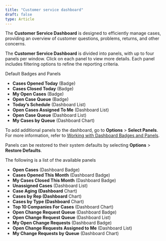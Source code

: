 ```yaml
---
title: "Customer service dashboard"
draft: false
type: Article
---
```




The **Customer Service Dashboard** is designed to efficiently manage cases, providing an overview of customer questions, problems, returns, and other concerns.

The **Customer Service Dashboard** is divided into panels, with up to four panels per window. Click on each panel to view more details. Each panel includes filtering options to refine the reporting criteria. 

Default Badges and Panels
* **Cases Opened Today** (Badge)
* **Cases Closed Today** (Badge)
* **My Open Cases** (Badge)
* **Open Case Queue** (Badge)
* **Today’s Schedule** (Dashboard List)
* **Open Cases Assigned To Me** (Dashboard List)
* **Open Case Queue** (Dashboard List)
* **My Cases by Queue** (Dashboard Chart)


To add additional panels to the dashboard, go to **Options** > **Select Panels**. For more information, refer to [Working with Dashboard Badges and Panels](../Getting-Started/Working-with-Dashboard-Badges-and-Panels/contents.md). 

Panels can be restored to their system defaults by selecting **Options** > **Restore Defaults**.

The following is a list of the available panels
* **Open Cases** (Dashboard Badge)
* **Cases Opened This Month** (Dashboard Badge)
* **My Cases Closed This Month** (Dashboard Badge)
* **Unassigned Cases** (Dashboard List)
* **Case Aging (Dashboard** Chart)
* **Cases by Rep (Dashboard** Chart)
* **Cases by Type (Dashboard** Chart)
* **Top 10 Companies For Cases** (Dashboard Chart)
* **Open Change Request Queue** (Dashboard Badge)
* **Open Change Request Queue** (Dashboard List)
* **My Open Change Requests** (Dashboard Badge)
* **Open Change Requests Assigned to Me** (Dashboard List)
* **My Change Requests by Queue** (Dashboard Chart)
